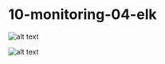 # 10-monitoring-04-elk

![alt text](https://u.netology.ngcdn.ru/backend/uploads/lms/tasks/homework_solutions/hashed_file/9/1667959/%D0%A1%D0%BD%D0%B8%D0%BC%D0%BE%D0%BA_%D1%8D%D0%BA%D1%80%D0%B0%D0%BD%D0%B0_%D0%BE%D1%82_2022-05-02_15-28-35.png)

![alt text](https://u.netology.ngcdn.ru/backend/uploads/lms/tasks/homework_solutions/hashed_file/0/1667960/%D0%A1%D0%BD%D0%B8%D0%BC%D0%BE%D0%BA_%D1%8D%D0%BA%D1%80%D0%B0%D0%BD%D0%B0_%D0%BE%D1%82_2022-05-02_15-26-19.png)
